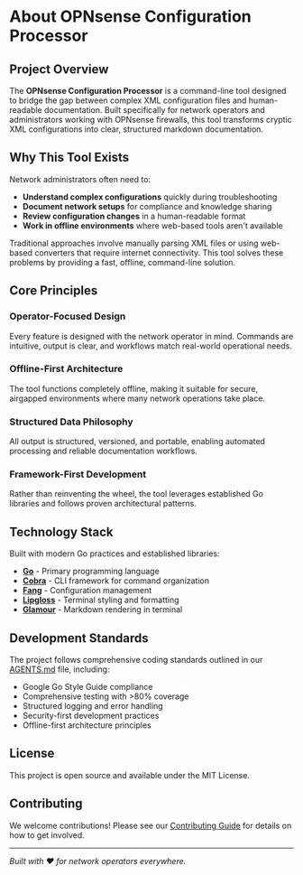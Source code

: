 # About OPNsense Configuration Processor

## Project Overview

The **OPNsense Configuration Processor** is a command-line tool designed to bridge the gap between complex XML configuration files and human-readable documentation. Built specifically for network operators and administrators working with OPNsense firewalls, this tool transforms cryptic XML configurations into clear, structured markdown documentation.

## Why This Tool Exists

Network administrators often need to:

- **Understand complex configurations** quickly during troubleshooting
- **Document network setups** for compliance and knowledge sharing
- **Review configuration changes** in a human-readable format
- **Work in offline environments** where web-based tools aren't available

Traditional approaches involve manually parsing XML files or using web-based converters that require internet connectivity. This tool solves these problems by providing a fast, offline, command-line solution.

## Core Principles

### Operator-Focused Design

Every feature is designed with the network operator in mind. Commands are intuitive, output is clear, and workflows match real-world operational needs.

### Offline-First Architecture

The tool functions completely offline, making it suitable for secure, airgapped environments where many network operations take place.

### Structured Data Philosophy

All output is structured, versioned, and portable, enabling automated processing and reliable documentation workflows.

### Framework-First Development

Rather than reinventing the wheel, the tool leverages established Go libraries and follows proven architectural patterns.

## Technology Stack

Built with modern Go practices and established libraries:

- **[Go](https://golang.org/)** - Primary programming language
- **[Cobra](https://github.com/spf13/cobra)** - CLI framework for command organization
- **[Fang](https://github.com/charmbracelet/fang)** - Configuration management
- **[Lipgloss](https://github.com/charmbracelet/lipgloss)** - Terminal styling and formatting
- **[Glamour](https://github.com/charmbracelet/glamour)** - Markdown rendering in terminal

## Development Standards

The project follows comprehensive coding standards outlined in our [AGENTS.md](../AGENTS.md) file, including:

- Google Go Style Guide compliance
- Comprehensive testing with >80% coverage
- Structured logging and error handling
- Security-first development practices
- Offline-first architecture principles

## License

This project is open source and available under the MIT License.

## Contributing

We welcome contributions! Please see our [Contributing Guide](dev-guide/contributing.md) for details on how to get involved.

---

*Built with ❤️ for network operators everywhere.*
